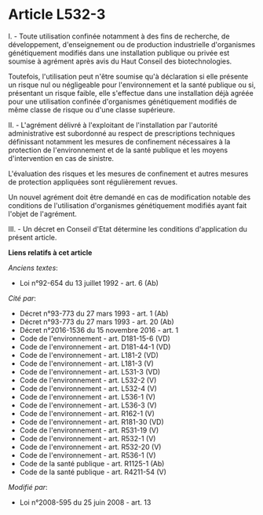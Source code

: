 # Article L532-3

I. - Toute utilisation confinée notamment à des fins de recherche, de développement, d'enseignement ou de production
industrielle d'organismes génétiquement modifiés dans une installation publique ou privée est soumise à agrément après avis
du Haut Conseil des biotechnologies. 

Toutefois, l'utilisation peut n'être soumise qu'à déclaration si elle présente un risque nul ou négligeable pour
l'environnement et la santé publique ou si, présentant un risque faible, elle s'effectue dans une installation déjà agréée
pour une utilisation confinée d'organismes génétiquement modifiés de même classe de risque ou d'une classe supérieure. 

II. - L'agrément délivré à l'exploitant de l'installation par l'autorité administrative est subordonné au respect de
prescriptions techniques définissant notamment les mesures de confinement nécessaires à la protection de l'environnement et
de la santé publique et les moyens d'intervention en cas de sinistre. 

L'évaluation des risques et les mesures de confinement et autres mesures de protection appliquées sont régulièrement revues. 

Un nouvel agrément doit être demandé en cas de modification notable des conditions de l'utilisation d'organismes
génétiquement modifiés ayant fait l'objet de l'agrément. 

III. - Un décret en Conseil d'Etat détermine les conditions d'application du présent article.

**Liens relatifs à cet article**

_Anciens textes_:

  - Loi n°92-654 du 13 juillet 1992 - art. 6 (Ab)

_Cité par_:

  - Décret n°93-773 du 27 mars 1993 - art. 1 (Ab)
  - Décret n°93-773 du 27 mars 1993 - art. 20 (Ab)
  - Décret n°2016-1536 du 15 novembre 2016 - art. 1
  - Code de l'environnement - art. D181-15-6 (VD)
  - Code de l'environnement - art. D181-44-1 (VD)
  - Code de l'environnement - art. L181-2 (VD)
  - Code de l'environnement - art. L181-3 (V)
  - Code de l'environnement - art. L531-3 (VD)
  - Code de l'environnement - art. L532-2 (V)
  - Code de l'environnement - art. L532-4 (V)
  - Code de l'environnement - art. L536-1 (V)
  - Code de l'environnement - art. L536-3 (V)
  - Code de l'environnement - art. R162-1 (V)
  - Code de l'environnement - art. R181-30 (VD)
  - Code de l'environnement - art. R531-19 (V)
  - Code de l'environnement - art. R532-1 (V)
  - Code de l'environnement - art. R532-20 (V)
  - Code de l'environnement - art. R536-1 (V)
  - Code de la santé publique - art. R1125-1 (Ab)
  - Code de la santé publique - art. R4211-54 (V)

_Modifié par_:

  - Loi n°2008-595 du 25 juin 2008 - art. 13
